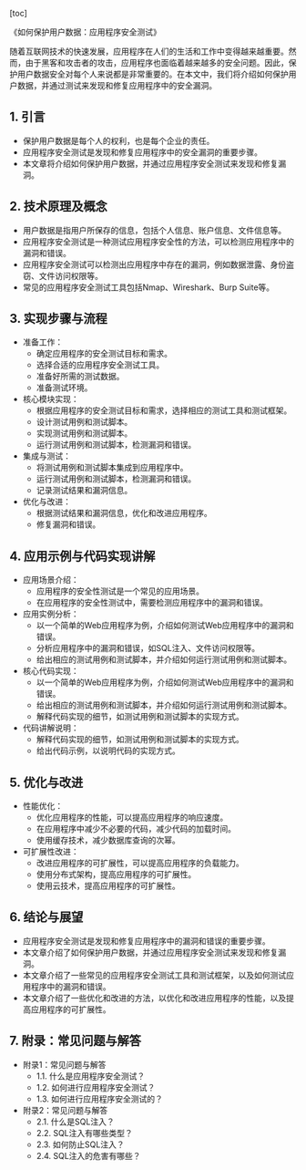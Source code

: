 
[toc]                    
                
                
《如何保护用户数据：应用程序安全测试》

随着互联网技术的快速发展，应用程序在人们的生活和工作中变得越来越重要。然而，由于黑客和攻击者的攻击，应用程序也面临着越来越多的安全问题。因此，保护用户数据安全对每个人来说都是非常重要的。在本文中，我们将介绍如何保护用户数据，并通过测试来发现和修复应用程序中的安全漏洞。

## 1. 引言

- 保护用户数据是每个人的权利，也是每个企业的责任。
- 应用程序安全测试是发现和修复应用程序中的安全漏洞的重要步骤。
- 本文章将介绍如何保护用户数据，并通过应用程序安全测试来发现和修复漏洞。

## 2. 技术原理及概念

- 用户数据是指用户所保存的信息，包括个人信息、账户信息、文件信息等。
- 应用程序安全测试是一种测试应用程序安全性的方法，可以检测应用程序中的漏洞和错误。
- 应用程序安全测试可以检测出应用程序中存在的漏洞，例如数据泄露、身份盗窃、文件访问权限等。
- 常见的应用程序安全测试工具包括Nmap、Wireshark、Burp Suite等。

## 3. 实现步骤与流程

- 准备工作：
    - 确定应用程序的安全测试目标和需求。
    - 选择合适的应用程序安全测试工具。
    - 准备好所需的测试数据。
    - 准备测试环境。
- 核心模块实现：
    - 根据应用程序的安全测试目标和需求，选择相应的测试工具和测试框架。
    - 设计测试用例和测试脚本。
    - 实现测试用例和测试脚本。
    - 运行测试用例和测试脚本，检测漏洞和错误。
- 集成与测试：
    - 将测试用例和测试脚本集成到应用程序中。
    - 运行测试用例和测试脚本，检测漏洞和错误。
    - 记录测试结果和漏洞信息。
- 优化与改进：
    - 根据测试结果和漏洞信息，优化和改进应用程序。
    - 修复漏洞和错误。

## 4. 应用示例与代码实现讲解

- 应用场景介绍：
    - 应用程序的安全性测试是一个常见的应用场景。
    - 在应用程序的安全性测试中，需要检测应用程序中的漏洞和错误。
- 应用实例分析：
    - 以一个简单的Web应用程序为例，介绍如何测试Web应用程序中的漏洞和错误。
    - 分析应用程序中的漏洞和错误，如SQL注入、文件访问权限等。
    - 给出相应的测试用例和测试脚本，并介绍如何运行测试用例和测试脚本。
- 核心代码实现：
    - 以一个简单的Web应用程序为例，介绍如何测试Web应用程序中的漏洞和错误。
    - 给出相应的测试用例和测试脚本，并介绍如何运行测试用例和测试脚本。
    - 解释代码实现的细节，如测试用例和测试脚本的实现方式。
- 代码讲解说明：
    - 解释代码实现的细节，如测试用例和测试脚本的实现方式。
    - 给出代码示例，以说明代码的实现方式。

## 5. 优化与改进

- 性能优化：
    - 优化应用程序的性能，可以提高应用程序的响应速度。
    - 在应用程序中减少不必要的代码，减少代码的加载时间。
    - 使用缓存技术，减少数据库查询的次幂。
- 可扩展性改进：
    - 改进应用程序的可扩展性，可以提高应用程序的负载能力。
    - 使用分布式架构，提高应用程序的可扩展性。
    - 使用云技术，提高应用程序的可扩展性。

## 6. 结论与展望

- 应用程序安全测试是发现和修复应用程序中的漏洞和错误的重要步骤。
- 本文章介绍了如何保护用户数据，并通过应用程序安全测试来发现和修复漏洞。
- 本文章介绍了一些常见的应用程序安全测试工具和测试框架，以及如何测试应用程序中的漏洞和错误。
- 本文章介绍了一些优化和改进的方法，以优化和改进应用程序的性能，以及提高应用程序的可扩展性。

## 7. 附录：常见问题与解答

- 附录1：常见问题与解答
    - 1.1. 什么是应用程序安全测试？
    - 1.2. 如何进行应用程序安全测试？
    - 1.3. 如何进行应用程序安全测试的？
- 附录2：常见问题与解答
    - 2.1. 什么是SQL注入？
    - 2.2. SQL注入有哪些类型？
    - 2.3. 如何防止SQL注入？
    - 2.4. SQL注入的危害有哪些？

